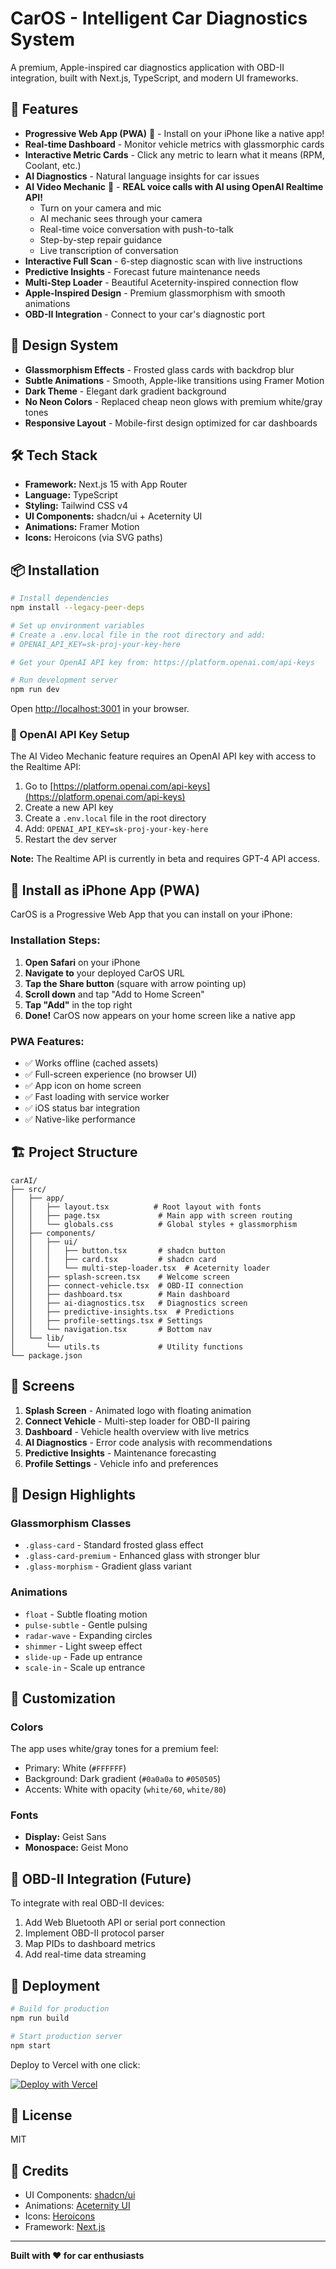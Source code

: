 # CarOS - Intelligent Car Diagnostics System

A premium, Apple-inspired car diagnostics application with OBD-II integration, built with Next.js, TypeScript, and modern UI frameworks.

## 🚀 Features

- **Progressive Web App (PWA)** 📱 - Install on your iPhone like a native app!
- **Real-time Dashboard** - Monitor vehicle metrics with glassmorphic cards
- **Interactive Metric Cards** - Click any metric to learn what it means (RPM, Coolant, etc.)
- **AI Diagnostics** - Natural language insights for car issues
- **AI Video Mechanic** 🎥 - **REAL voice calls with AI using OpenAI Realtime API!**
  - Turn on your camera and mic
  - AI mechanic sees through your camera
  - Real-time voice conversation with push-to-talk
  - Step-by-step repair guidance
  - Live transcription of conversation
- **Interactive Full Scan** - 6-step diagnostic scan with live instructions
- **Predictive Insights** - Forecast future maintenance needs
- **Multi-Step Loader** - Beautiful Aceternity-inspired connection flow
- **Apple-Inspired Design** - Premium glassmorphism with smooth animations
- **OBD-II Integration** - Connect to your car's diagnostic port

## 🎨 Design System

- **Glassmorphism Effects** - Frosted glass cards with backdrop blur
- **Subtle Animations** - Smooth, Apple-like transitions using Framer Motion
- **Dark Theme** - Elegant dark gradient background
- **No Neon Colors** - Replaced cheap neon glows with premium white/gray tones
- **Responsive Layout** - Mobile-first design optimized for car dashboards

## 🛠️ Tech Stack

- **Framework:** Next.js 15 with App Router
- **Language:** TypeScript
- **Styling:** Tailwind CSS v4
- **UI Components:** shadcn/ui + Aceternity UI
- **Animations:** Framer Motion
- **Icons:** Heroicons (via SVG paths)

## 📦 Installation

```bash
# Install dependencies
npm install --legacy-peer-deps

# Set up environment variables
# Create a .env.local file in the root directory and add:
# OPENAI_API_KEY=sk-proj-your-key-here

# Get your OpenAI API key from: https://platform.openai.com/api-keys

# Run development server
npm run dev
```

Open [http://localhost:3001](http://localhost:3001) in your browser.

### 🔑 OpenAI API Key Setup

The AI Video Mechanic feature requires an OpenAI API key with access to the Realtime API:

1. Go to [https://platform.openai.com/api-keys](https://platform.openai.com/api-keys)
2. Create a new API key
3. Create a `.env.local` file in the root directory
4. Add: `OPENAI_API_KEY=sk-proj-your-key-here`
5. Restart the dev server

**Note:** The Realtime API is currently in beta and requires GPT-4 API access.

## 📱 Install as iPhone App (PWA)

CarOS is a Progressive Web App that you can install on your iPhone:

### Installation Steps:

1. **Open Safari** on your iPhone
2. **Navigate to** your deployed CarOS URL
3. **Tap the Share button** (square with arrow pointing up)
4. **Scroll down** and tap "Add to Home Screen"
5. **Tap "Add"** in the top right
6. **Done!** CarOS now appears on your home screen like a native app

### PWA Features:
- ✅ Works offline (cached assets)
- ✅ Full-screen experience (no browser UI)
- ✅ App icon on home screen
- ✅ Fast loading with service worker
- ✅ iOS status bar integration
- ✅ Native-like performance

## 🏗️ Project Structure

```
carAI/
├── src/
│   ├── app/
│   │   ├── layout.tsx          # Root layout with fonts
│   │   ├── page.tsx             # Main app with screen routing
│   │   └── globals.css          # Global styles + glassmorphism
│   ├── components/
│   │   ├── ui/
│   │   │   ├── button.tsx       # shadcn button
│   │   │   ├── card.tsx         # shadcn card
│   │   │   └── multi-step-loader.tsx  # Aceternity loader
│   │   ├── splash-screen.tsx    # Welcome screen
│   │   ├── connect-vehicle.tsx  # OBD-II connection
│   │   ├── dashboard.tsx        # Main dashboard
│   │   ├── ai-diagnostics.tsx   # Diagnostics screen
│   │   ├── predictive-insights.tsx  # Predictions
│   │   ├── profile-settings.tsx # Settings
│   │   └── navigation.tsx       # Bottom nav
│   └── lib/
│       └── utils.ts             # Utility functions
└── package.json
```

## 🎯 Screens

1. **Splash Screen** - Animated logo with floating animation
2. **Connect Vehicle** - Multi-step loader for OBD-II pairing
3. **Dashboard** - Vehicle health overview with live metrics
4. **AI Diagnostics** - Error code analysis with recommendations
5. **Predictive Insights** - Maintenance forecasting
6. **Profile Settings** - Vehicle info and preferences

## 🎨 Design Highlights

### Glassmorphism Classes

- `.glass-card` - Standard frosted glass effect
- `.glass-card-premium` - Enhanced glass with stronger blur
- `.glass-morphism` - Gradient glass variant

### Animations

- `float` - Subtle floating motion
- `pulse-subtle` - Gentle pulsing
- `radar-wave` - Expanding circles
- `shimmer` - Light sweep effect
- `slide-up` - Fade up entrance
- `scale-in` - Scale up entrance

## 🔧 Customization

### Colors

The app uses white/gray tones for a premium feel:

- Primary: White (`#FFFFFF`)
- Background: Dark gradient (`#0a0a0a` to `#050505`)
- Accents: White with opacity (`white/60`, `white/80`)

### Fonts

- **Display:** Geist Sans
- **Monospace:** Geist Mono

## 📱 OBD-II Integration (Future)

To integrate with real OBD-II devices:

1. Add Web Bluetooth API or serial port connection
2. Implement OBD-II protocol parser
3. Map PIDs to dashboard metrics
4. Add real-time data streaming

## 🚀 Deployment

```bash
# Build for production
npm run build

# Start production server
npm start
```

Deploy to Vercel with one click:

[![Deploy with Vercel](https://vercel.com/button)](https://vercel.com/new)

## 📄 License

MIT

## 🙏 Credits

- UI Components: [shadcn/ui](https://ui.shadcn.com/)
- Animations: [Aceternity UI](https://ui.aceternity.com/)
- Icons: [Heroicons](https://heroicons.com/)
- Framework: [Next.js](https://nextjs.org/)

---

**Built with ❤️ for car enthusiasts**
